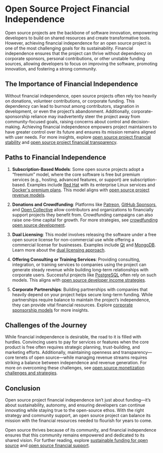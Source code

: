 # Open Source Project Financial Independence

Open source projects are the backbone of software innovation, empowering developers to build on shared resources and create transformative tools. However, achieving financial independence for an open source project is one of the most challenging goals for its sustainability. Financial independence ensures that the project can thrive without dependency on corporate sponsors, personal contributions, or other unstable funding sources, allowing developers to focus on improving the software, promoting innovation, and fostering a strong community.

## The Importance of Financial Independence

Without financial independence, open source projects often rely too heavily on donations, volunteer contributions, or corporate funding. This dependency can lead to burnout among contributors, stagnation in development, or even the project’s abandonment. Additionally, corporate-sponsorship reliance may inadvertently steer the project away from community-focused goals, raising concerns about control and decision-making. Achieving financial independence empowers project maintainers to have greater control over its future and ensures its mission remains aligned with user needs. For more insights, explore [open source project financial stability](https://www.license-token.com/wiki/open-source-project-financial-stability) and [open source project financial transparency](https://www.license-token.com/wiki/open-source-project-financial-transparency).

## Paths to Financial Independence

1. **Subscription-Based Models**: Some open source projects adopt a “freemium” model, where the core software is free but premium services (e.g., hosting, advanced features, or support) are subscription-based. Examples include [Red Hat](https://www.redhat.com/en) with its enterprise Linux services and [Docker's premium plans](https://www.docker.com/pricing/). This model aligns with [open source project revenue models](https://www.license-token.com/wiki/open-source-project-revenue-models).

2. **Donations and Crowdfunding**: Platforms like [Patreon](https://www.patreon.com/), [GitHub Sponsors](https://github.com/sponsors), and [Open Collective](https://opencollective.com/) allow contributors and organizations to financially support projects they benefit from. Crowdfunding campaigns can also raise one-time capital for growth. For more strategies, see [crowdfunding open source development](https://www.license-token.com/wiki/crowdfunding-open-source-development).

3. **Dual Licensing**: This model involves releasing the software under a free open source license for non-commercial use while offering a commercial license for businesses. Examples include [Qt](https://www.qt.io/) and [MongoDB](https://www.mongodb.com/). Learn more about the [dual licensing approach](https://www.license-token.com/wiki/dual-licensing-approach).

4. **Offering Consulting or Training Services**: Providing consulting, integration, or training services to companies using the project can generate steady revenue while building long-term relationships with corporate users. Successful projects like [PostgreSQL](https://www.postgresql.org/) often rely on such models. This aligns with [open source developer income strategies](https://www.license-token.com/wiki/open-source-developer-income-strategies).

5. **Corporate Partnerships**: Building partnerships with companies that heavily depend on your project helps secure long-term funding. While partnerships require balance to maintain the project’s independence, they can provide vital financial resources. Explore [corporate sponsorship models](https://www.license-token.com/wiki/corporate-sponsorship-models) for more insights.

## Challenges of the Journey

While financial independence is desirable, the road to it is filled with hurdles. Convincing users to pay for services or features when the core product is free often requires strategic planning, trust-building, and marketing efforts. Additionally, maintaining openness and transparency—core tenets of open source—while managing revenue streams requires striking a balance between independence and revenue generation. For more on overcoming these challenges, see [open source monetization challenges and strategies](https://www.license-token.com/wiki/open-source-monetization-challenges-and-strategies).

## Conclusion

Open source project financial independence isn’t just about funding—it’s about sustainability, autonomy, and ensuring developers can continue innovating while staying true to the open-source ethos. With the right strategy and community support, an open source project can balance its mission with the financial resources needed to flourish for years to come.

Open source thrives because of its community, and financial independence ensures that this community remains empowered and dedicated to its shared vision. For further reading, explore [sustainable funding for open source](https://www.license-token.com/wiki/sustainable-funding-for-open-source) and [open source financial support](https://www.license-token.com/wiki/open-source-financial-support).
